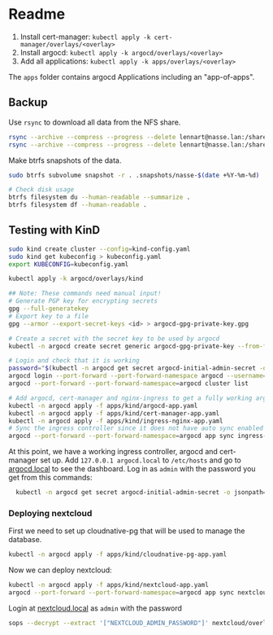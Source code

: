 # Readme

1. Install cert-manager: `kubectl apply -k cert-manager/overlays/<overlay>`
2. Install argocd: `kubectl apply -k argocd/overlays/<overlay>`
3. Add all applications: `kubectl apply -k apps/overlays/<overlay>`

The `apps` folder contains argocd Applications including an "app-of-apps".

## Backup

Use `rsync` to download all data from the NFS share.

```bash
rsync --archive --compress --progress --delete lennart@nasse.lan:/share/Public/nextcloud ./
rsync --archive --compress --progress --delete lennart@nasse.lan:/share/Public/kubegres ./
```

Make btrfs snapshots of the data.

```bash
sudo btrfs subvolume snapshot -r . .snapshots/nasse-$(date +%Y-%m-%d)

# Check disk usage
btrfs filesystem du --human-readable --summarize .
btrfs filesystem df --human-readable .
```

## Testing with KinD

```bash
sudo kind create cluster --config=kind-config.yaml
sudo kind get kubeconfig > kubeconfig.yaml
export KUBECONFIG=kubeconfig.yaml

kubectl apply -k argocd/overlays/kind

## Note: These commands need manual input!
# Generate PGP key for encrypting secrets
gpg --full-generatekey
# Export key to a file
gpg --armor --export-secret-keys <id> > argocd-gpg-private-key.gpg

# Create a secret with the secret key to be used by argocd
kubectl -n argocd create secret generic argocd-gpg-private-key --from-file=argocd-gpg-private-key.gpg

# Login and check that it is working
password="$(kubectl -n argocd get secret argocd-initial-admin-secret -o jsonpath="{.data.password}" | base64 -d)"
argocd login --port-forward --port-forward-namespace argocd --username=admin --password="${password}"
argocd --port-forward --port-forward-namespace=argocd cluster list

# Add argocd, cert-manager and nginx-ingress to get a fully working argocd deployment
kubectl -n argocd apply -f apps/kind/argocd-app.yaml
kubectl -n argocd apply -f apps/kind/cert-manager-app.yaml
kubectl -n argocd apply -f apps/kind/ingress-nginx-app.yaml
# Sync the ingress controller since it does not have auto sync enabled
argocd --port-forward --port-forward-namespace=argocd app sync ingress-nginx
```

At this point, we have a working ingress controller, argocd and cert-manager set up.
Add `127.0.0.1 argocd.local` to `/etc/hosts` and go to [argocd.local](https://argocd.local) to see the dashboard.
Log in as `admin` with the password you get from this commands:

```bash
  kubectl -n argocd get secret argocd-initial-admin-secret -o jsonpath="{.data.password}" | base64 -d
```

### Deploying nextcloud

First we need to set up cloudnative-pg that will be used to manage the database.

```bash
kubectl -n argocd apply -f apps/kind/cloudnative-pg-app.yaml
```

Now we can deploy nextcloud:

```bash
kubectl -n argocd apply -f apps/kind/nextcloud-app.yaml
argocd --port-forward --port-forward-namespace=argocd app sync nextcloud
```

Login at [nextcloud.local](https://nextcloud.local) as `admin` with the password

```bash
sops --decrypt --extract '["NEXTCLOUD_ADMIN_PASSWORD"]' nextcloud/overlays/kind/nextcloud-admin.env
```
